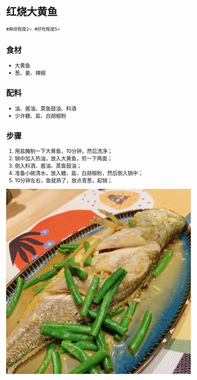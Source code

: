 # 红烧大黄鱼

```
#麻烦程度2⭐️ #好吃程度5⭐️
```

## 食材

- 大黄鱼
- 葱、姜、辣椒

## 配料

- 油、酱油、蒸鱼鼓油、料酒
- 少许糖、盐、白胡椒粉

## 步骤

1. 用盐腌制一下大黄鱼，10分钟，然后洗净；
2. 锅中加入热油，放入大黄鱼，煎一下两面；
3. 倒入料酒、酱油、蒸鱼鼓油；
4. 准备小碗清水，放入糖、盐、白胡椒粉，然后倒入锅中；
5. 10分钟左右，鱼就熟了，放点青葱，起锅；

![](../_images/dahuangyu.jpg ':loading=lazy')
